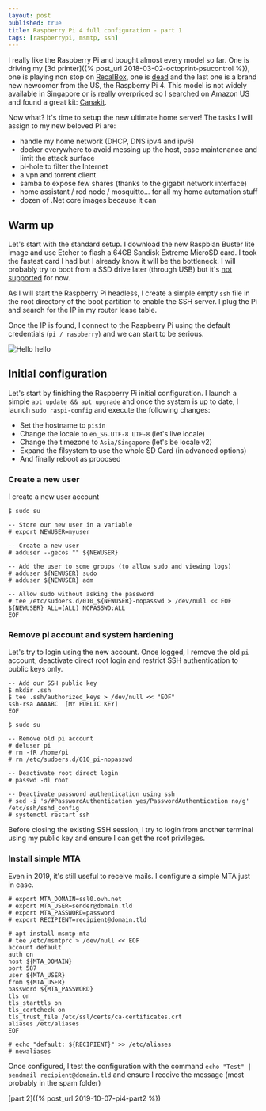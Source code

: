 ```yaml
---
layout: post
published: true
title: Raspberry Pi 4 full configuration - part 1
tags: [raspberrypi, msmtp, ssh]
---
```


I really like the Raspberry Pi and bought almost every model so far. One is driving my [3d printer]({% post_url 2018-03-02-octoprint-psucontrol %}), one is playing non stop on [RecalBox](https://www.recalbox.com/),
one is [dead](https://i.ytimg.com/vi/lYf9HK-rI1s/maxresdefault.jpg#fancy) and
the last one is a brand new newcomer from the US, the Raspberry Pi 4.
This model is not widely available in Singapore or is really overpriced so I searched on Amazon US and found
a great kit: [Canakit](https://www.amazon.com/gp/product/B07VYC6S56/ref=ppx_od_dt_b_asin_title_s00?ie=UTF8&psc=1).

Now what? It's time to setup the new ultimate home server! The tasks I will assign to my new beloved Pi are:

- handle my home network (DHCP, DNS ipv4 and ipv6)
- docker everywhere to avoid messing up the host, ease maintenance and limit the attack surface
- pi-hole to filter the Internet
- a vpn and torrent client
- samba to expose few shares (thanks to the gigabit network interface)
- home assistant / red node / mosquitto... for all my home automation stuff
- dozen of .Net core images because it can

## Warm up

Let's start with the standard setup. I download the new Raspbian Buster lite image and use Etcher to flash
a 64GB Sandisk Extreme MicroSD card. I took the fastest card I had but I already know it will be the bottleneck.
I will probably try to boot from a SSD drive later (through USB) but
it's [not supported](https://www.raspberrypi.org/forums/viewtopic.php?t=243995) for now.

As I will start the Raspberry Pi headless, I create a simple empty `ssh` file in the root directory
of the boot partition to enable the SSH server. I plug the Pi and search for the IP in my router lease table.

Once the IP is found, I connect to the Raspberry Pi using the default credentials (`pi / raspberry`)
and we can start to be serious.

![Hello hello]({{site.baseurl}}/img/20191007/rpi-first-login_thumb.jpg)

## Initial configuration

Let's start by finishing the Raspberry Pi initial configuration. I launch a simple
`apt update && apt upgrade` and once the system is up to date, I launch `sudo raspi-config`
and execute the following changes:

- Set the hostname to `pisin`
- Change the locale to `en_SG.UTF-8 UTF-8` (let's live locale)
- Change the timezone to `Asia/Singapore` (let's be locale v2)
- Expand the filsystem to use the whole SD Card (in advanced options)
- And finally reboot as proposed

### Create a new user

I create a new user account

```shell
$ sudo su

-- Store our new user in a variable
# export NEWUSER=myuser

-- Create a new user
# adduser --gecos "" ${NEWUSER}

-- Add the user to some groups (to allow sudo and viewing logs)
# adduser ${NEWUSER} sudo
# adduser ${NEWUSER} adm

-- Allow sudo without asking the password
# tee /etc/sudoers.d/010_${NEWUSER}-nopasswd > /dev/null << EOF
${NEWUSER} ALL=(ALL) NOPASSWD:ALL
EOF
```

### Remove pi account and system hardening

Let's try to login using the new account. Once logged, I remove the old `pi` account, deactivate direct root login
and restrict SSH authentication to public keys only.

```shell
-- Add our SSH public key
$ mkdir .ssh
$ tee .ssh/authorized_keys > /dev/null << "EOF"
ssh-rsa AAAABC  [MY PUBLIC KEY]
EOF

$ sudo su

-- Remove old pi account
# deluser pi
# rm -fR /home/pi
# rm /etc/sudoers.d/010_pi-nopasswd

-- Deactivate root direct login
# passwd -dl root

-- Deactivate password authentication using ssh
# sed -i 's/#PasswordAuthentication yes/PasswordAuthentication no/g' /etc/ssh/sshd_config
# systemctl restart ssh
```

Before closing the existing SSH session, I try to login from another terminal using my public key and ensure I can get the root privileges.

### Install simple MTA

Even in 2019, it's still useful to receive mails. I configure a simple MTA just in case.

```shell
# export MTA_DOMAIN=ssl0.ovh.net
# export MTA_USER=sender@domain.tld
# export MTA_PASSWORD=password
# export RECIPIENT=recipient@domain.tld

# apt install msmtp-mta
# tee /etc/msmtprc > /dev/null << EOF
account default
auth on
host ${MTA_DOMAIN}
port 587
user ${MTA_USER}
from ${MTA_USER}
password ${MTA_PASSWORD}
tls on
tls_starttls on
tls_certcheck on
tls_trust_file /etc/ssl/certs/ca-certificates.crt
aliases /etc/aliases
EOF

# echo "default: ${RECIPIENT}" >> /etc/aliases
# newaliases
```

Once configured, I test the configuration with the command `echo "Test" | sendmail recipient@domain.tld`
and ensure I receive the message (most probably in the spam folder)

[part 2]({% post_url 2019-10-07-pi4-part2 %})
